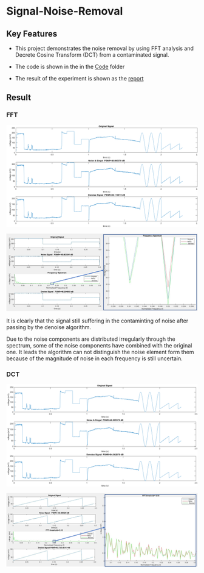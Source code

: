 # Signal-Noise-Removal
 

 ## Key Features
* This project demonstrates the noise removal by using FFT analysis and Decrete Cosine Transform (DCT)
from a contaminated signal. 

* The code is shown in the in the [Code](https://github.com/yuchehuang/Signal-Noise-Removal/tree/master/code)  folder

* The result of the experiment is shown as the [report](https://github.com/yuchehuang/Signal-Noise-Removal/blob/master/Report.pdf)

## Result
### FFT 

![alt text](https://github.com/yuchehuang/Signal-Noise-Removal/blob/master/picture/FFT%20Denoise.png)

![alt text](https://github.com/yuchehuang/Signal-Noise-Removal/blob/master/picture/Picture1.png)


It is clearly that the signal still suffering in the contaminting of noise after passing by the denoise algorithm.

Due to the noise components are distributed irregularly through the spectrum, some of the noise components have combined with the original one. It leads the algorithm can not distinguish the noise element form them because of the magnitude of noise in each frequency is still uncertain.   
 
### DCT
![alt text](https://github.com/yuchehuang/Signal-Noise-Removal/blob/master/picture/DCT%20Denoise.png)

![alt text](https://github.com/yuchehuang/Signal-Noise-Removal/blob/master/picture/Picture2.png)

